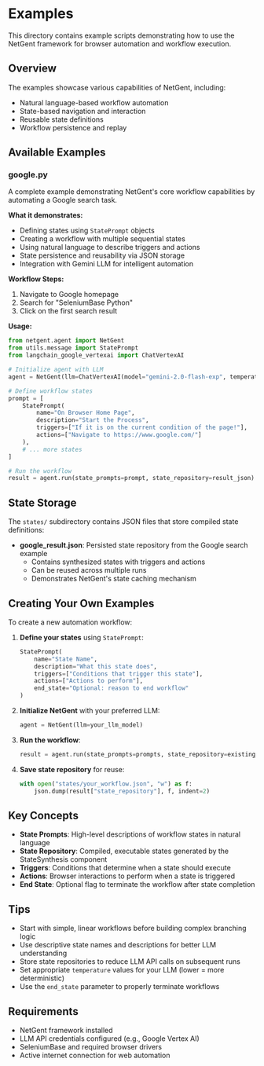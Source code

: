 # Examples

This directory contains example scripts demonstrating how to use the NetGent framework for browser automation and workflow execution.

## Overview

The examples showcase various capabilities of NetGent, including:

- Natural language-based workflow automation
- State-based navigation and interaction
- Reusable state definitions
- Workflow persistence and replay

## Available Examples

### google.py

A complete example demonstrating NetGent's core workflow capabilities by automating a Google search task.

**What it demonstrates:**

- Defining states using `StatePrompt` objects
- Creating a workflow with multiple sequential states
- Using natural language to describe triggers and actions
- State persistence and reusability via JSON storage
- Integration with Gemini LLM for intelligent automation

**Workflow Steps:**

1. Navigate to Google homepage
2. Search for "SeleniumBase Python"
3. Click on the first search result

**Usage:**

```python
from netgent.agent import NetGent
from utils.message import StatePrompt
from langchain_google_vertexai import ChatVertexAI

# Initialize agent with LLM
agent = NetGent(llm=ChatVertexAI(model="gemini-2.0-flash-exp", temperature=0.2))

# Define workflow states
prompt = [
    StatePrompt(
        name="On Browser Home Page",
        description="Start the Process",
        triggers=["If it is on the current condition of the page!"],
        actions=["Navigate to https://www.google.com/"]
    ),
    # ... more states
]

# Run the workflow
result = agent.run(state_prompts=prompt, state_repository=result_json)
```

## State Storage

The `states/` subdirectory contains JSON files that store compiled state definitions:

- **google_result.json**: Persisted state repository from the Google search example
  - Contains synthesized states with triggers and actions
  - Can be reused across multiple runs
  - Demonstrates NetGent's state caching mechanism

## Creating Your Own Examples

To create a new automation workflow:

1. **Define your states** using `StatePrompt`:

   ```python
   StatePrompt(
       name="State Name",
       description="What this state does",
       triggers=["Conditions that trigger this state"],
       actions=["Actions to perform"],
       end_state="Optional: reason to end workflow"
   )
   ```

2. **Initialize NetGent** with your preferred LLM:

   ```python
   agent = NetGent(llm=your_llm_model)
   ```

3. **Run the workflow**:

   ```python
   result = agent.run(state_prompts=prompts, state_repository=existing_states)
   ```

4. **Save state repository** for reuse:
   ```python
   with open("states/your_workflow.json", "w") as f:
       json.dump(result["state_repository"], f, indent=2)
   ```

## Key Concepts

- **State Prompts**: High-level descriptions of workflow states in natural language
- **State Repository**: Compiled, executable states generated by the StateSynthesis component
- **Triggers**: Conditions that determine when a state should execute
- **Actions**: Browser interactions to perform when a state is triggered
- **End State**: Optional flag to terminate the workflow after state completion

## Tips

- Start with simple, linear workflows before building complex branching logic
- Use descriptive state names and descriptions for better LLM understanding
- Store state repositories to reduce LLM API calls on subsequent runs
- Set appropriate `temperature` values for your LLM (lower = more deterministic)
- Use the `end_state` parameter to properly terminate workflows

## Requirements

- NetGent framework installed
- LLM API credentials configured (e.g., Google Vertex AI)
- SeleniumBase and required browser drivers
- Active internet connection for web automation
